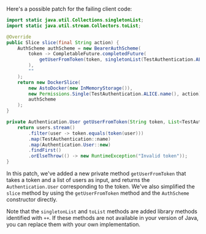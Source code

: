 Here's a possible patch for the failing client code:
```java
import static java.util.Collections.singletonList;
import static java.util.stream.Collectors.toList;

@Override
public Slice slice(final String action) {
    AuthScheme authScheme = new BearerAuthScheme(
        token -> CompletableFuture.completedFuture(
            getUserFromToken(token, singletonList(TestAuthentication.ALICE, TestAuthentication.BOB))
        ),
        ""
    );
    return new DockerSlice(
        new AstoDocker(new InMemoryStorage()),
        new Permissions.Single(TestAuthentication.ALICE.name(), action),
        authScheme
    );
}

private Authentication.User getUserFromToken(String token, List<TestAuthentication> users) {
    return users.stream()
        .filter(user -> token.equals(token(user)))
        .map(TestAuthentication::name)
        .map(Authentication.User::new)
        .findFirst()
        .orElseThrow(() -> new RuntimeException("Invalid token"));
}
```
In this patch, we've added a new private method `getUserFromToken` that takes a token and a list of users as input, and returns the `Authentication.User` corresponding to the token. We've also simplified the `slice` method by using the `getUserFromToken` method and the `AuthScheme` constructor directly.

Note that the `singletonList` and `toList` methods are added library methods identified with `++`. If these methods are not available in your version of Java, you can replace them with your own implementation.